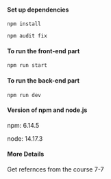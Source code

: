 #### Set up dependencies

```
npm install
```

```
npm audit fix
```

#### To run the front-end part

```
npm run start
```

#### To run the back-end part

```
npm run dev
```

#### Version of npm and node.js

npm: 6.14.5

node: 14.17.3

#### More Details

Get refernces from the course 7-7

